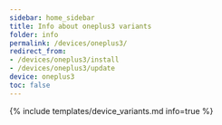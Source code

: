 ```yaml
---
sidebar: home_sidebar
title: Info about oneplus3 variants
folder: info
permalink: /devices/oneplus3/
redirect_from:
- /devices/oneplus3/install
- /devices/oneplus3/update
device: oneplus3
toc: false
---
```

{% include templates/device_variants.md info=true %}
